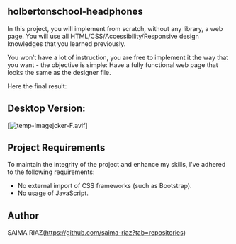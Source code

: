 ## holbertonschool-headphones
In this project, you will implement from scratch, without any library, a web page. You will use all HTML/CSS/Accessibility/Responsive design knowledges that you learned previously.

You won’t have a lot of instruction, you are free to implement it the way that you want - the objective is simple: Have a fully functional web page that looks the same as the designer file.

Here the final result:

## Desktop Version:

[![temp-Imagejcker-F.avif](https://i.postimg.cc/nLpVz6KK/temp-Imagejcker-F.avif)]

## Project Requirements 

To maintain the integrity of the project and enhance my skills, I've adhered to the following requirements:

- No external import of CSS frameworks (such as Bootstrap).
- No usage of JavaScript.

## Author
SAIMA RIAZ(https://github.com/saima-riaz?tab=repositories)